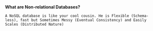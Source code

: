 **What are Non-relational Databases?**

`A NoSQL database is like your cool cousin. He is Flexible (Schema-less), fast but Sometimes Messy (Eventual Consistency) and Easily Scales (Distributed Nature)`
